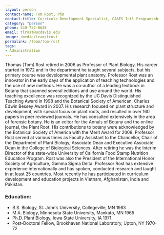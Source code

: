 ```yaml
---
layout: person
contact-name: Tom Rost, PhD
contact-title: Curricula Development Specialist, CA&ES Intl Programs<br>Professor Emeritus, Department of Plant Biology, College of Biological Sciences
category: "person"
phone: 530-752-0628
email: tlrost@ucdavis.edu
image: /media/team/trost
permalink: /team/tom-rost
tags:
- Administration
---
```


Thomas (Tom) Rost retired in 2006 as Professor of Plant Biology.  His career started in 1972 and in the department he taught several subjects, but his primary course was developmental plant anatomy.  Professor Rost was an innovator in the early days of the application of teaching technologies and the use of new methods.  He was a co-author of a leading textbook in Botany that spanned several editions and use around the world.  His teaching excellence was recognized by the UC Davis Distinguished Teaching Award in 1998 and the Botanical Society of American, Charles Edwin Bessey Award in 2007. His research focused on plant structure and development, with special focus on plant roots, and resulted in over 160 papers in peer reviewed journals.  He has consulted extensively in the area of forensic botany.  He is an editor for the Annals of Botany and the online journal, the Plant Root.  His contributions to botany were acknowledged by the Botanical Society of America with the Merit Award for 2008.  Professor Rost served at various times as Faculty Assistant to the Chancellor, Chair of the Department of Plant Biology, Associate Dean and Executive Associate Dean in the College of Biological Sciences.  After retiring he was the Interim Director of the state-wide University of California Food Stamp Nutrition Education Program.  Rost was also the President of the International Honor Society of Agriculture, Gamma Sigma Delta.  Professor Rost has extensive experience internationally and has spoken, conducted research and taught in at least 25 countries.  Most recently he has participated in curriculum development and education projects in Vietnam, Afghanistan, India and Pakistan.

<h3>Education:</h3>
<ul>
<li>B.S. Biology, St. John’s University, Collegeville, MN 1963</li>
<li>M.A. Biology, Minnesota State University, Mankato, MN 1965</li>
<li>Ph.D. Plant Biology, Iowa State University, IA 1971</li>
<li>Post-Doctoral Fellow, Brookhaven National Laboratory, Upton, NY 1970-72</li>
</ul>
